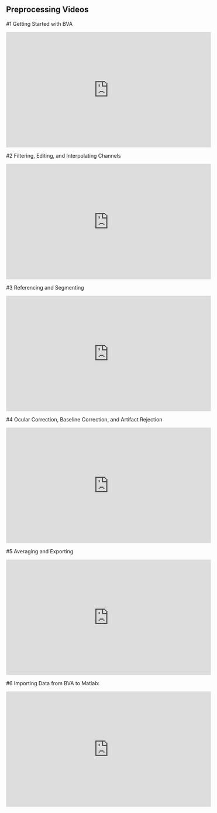 <!--layout: page title: "Preprocessing Videos" permalink: /Preprocessing_Videos/-->

## Preprocessing Videos

#1 Getting Started with BVA
<iframe width="560" height="315" src="https://www.youtube.com/embed/F-E1THcOp4Q" title="YouTube video player" frameborder="0" allow="accelerometer; autoplay; clipboard-write; encrypted-media; gyroscope; picture-in-picture" allowfullscreen></iframe>

#2 Filtering, Editing, and Interpolating Channels
<iframe width="560" height="315" src="https://www.youtube.com/embed/wUASrUYicbE" title="YouTube video player" frameborder="0" allow="accelerometer; autoplay; clipboard-write; encrypted-media; gyroscope; picture-in-picture" allowfullscreen></iframe>

#3 Referencing and Segmenting
<iframe width="560" height="315" src="https://www.youtube.com/embed/GGX8lmMsRCs" title="YouTube video player" frameborder="0" allow="accelerometer; autoplay; clipboard-write; encrypted-media; gyroscope; picture-in-picture" allowfullscreen></iframe>

#4 Ocular Correction, Baseline Correction, and Artifact Rejection
<iframe width="560" height="315" src="https://www.youtube.com/embed/HR2WyTR4N7E" title="YouTube video player" frameborder="0" allow="accelerometer; autoplay; clipboard-write; encrypted-media; gyroscope; picture-in-picture" allowfullscreen></iframe>

#5 Averaging and Exporting
<iframe width="560" height="315" src="https://www.youtube.com/embed/A7OyCrdt3Eo" title="YouTube video player" frameborder="0" allow="accelerometer; autoplay; clipboard-write; encrypted-media; gyroscope; picture-in-picture" allowfullscreen></iframe>

#6 Importing Data from BVA to Matlab:
<iframe width="560" height="315" src="https://www.youtube.com/embed/wyLg40dLwJo" title="YouTube video player" frameborder="0" allow="accelerometer; autoplay; clipboard-write; encrypted-media; gyroscope; picture-in-picture" allowfullscreen></iframe>

